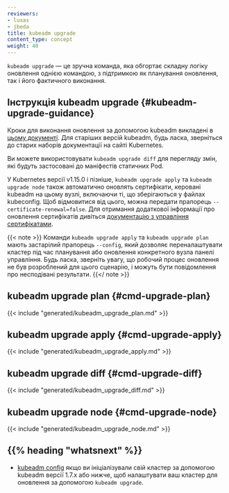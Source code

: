 ```yaml
---
reviewers:
- luxas
- jbeda
title: kubeadm upgrade
content_type: concept
weight: 40
---
```


<!-- overview -->

`kubeadm upgrade` — це зручна команда, яка обгортає складну логіку оновлення однією командою, з підтримкою як планування оновлення, так і його фактичного виконання.

<!-- body -->

## Інструкція kubeadm upgrade {#kubeadm-upgrade-guidance}

Кроки для виконання оновлення за допомогою kubeadm викладені в [цьому документі](/docs/tasks/administer-cluster/kubeadm/kubeadm-upgrade/). Для старіших версій kubeadm, будь ласка, зверніться до старих наборів документації на сайті Kubernetes.

Ви можете використовувати `kubeadm upgrade diff` для перегляду змін, які будуть застосовані до маніфестів статичних Pod.

У Kubernetes версії v1.15.0 і пізніше, `kubeadm upgrade apply` та `kubeadm upgrade node` також автоматично оновлять сертифікати, керовані kubeadm на цьому вузлі, включаючи ті, що зберігаються у файлах kubeconfig. Щоб відмовитися від цього, можна передати прапорець `--certificate-renewal=false`. Для отримання додаткової інформації про оновлення сертифікатів дивіться [документацію з управління сертифікатами](/docs/tasks/administer-cluster/kubeadm/kubeadm-certs).

{{< note >}}
Команди `kubeadm upgrade apply` та `kubeadm upgrade plan` мають застарілий прапорець `--config`, який дозволяє переналаштувати кластер під час планування або оновлення конкретного вузла панелі управління. Будь ласка, зверніть увагу, що робочий процес оновлення не був розроблений для цього сценарію, і можуть бути повідомлення про несподівані результати.
{{</ note >}}

## kubeadm upgrade plan {#cmd-upgrade-plan}

{{< include "generated/kubeadm_upgrade_plan.md" >}}

## kubeadm upgrade apply {#cmd-upgrade-apply}

{{< include "generated/kubeadm_upgrade_apply.md" >}}

## kubeadm upgrade diff {#cmd-upgrade-diff}

{{< include "generated/kubeadm_upgrade_diff.md" >}}

## kubeadm upgrade node {#cmd-upgrade-node}

{{< include "generated/kubeadm_upgrade_node.md" >}}

## {{% heading "whatsnext" %}}

* [kubeadm config](/docs/reference/setup-tools/kubeadm/kubeadm-config/) якщо ви ініціалізували свій кластер за допомогою kubeadm версії 1.7.x або нижче, щоб налаштувати ваш кластер для оновлення за допомогою `kubeadm upgrade`.
